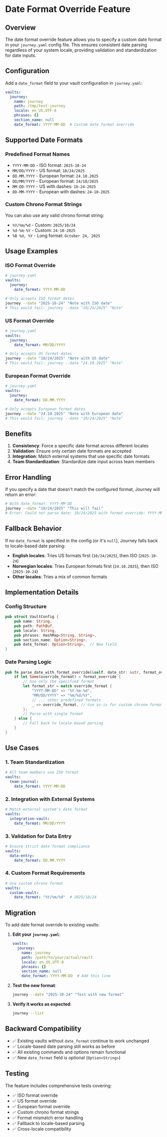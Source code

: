 # Date Format Override Feature

## Overview

The date format override feature allows you to specify a custom date format in your `journey.yaml` config file. This ensures consistent date parsing regardless of your system locale, providing validation and standardization for date inputs.

## Configuration

Add a `date_format` field to your vault configuration in `journey.yaml`:

```yaml
vaults:
  journey:
    name: journey
    path: /tmp/test-journey
    locale: en_US.UTF-8
    phrases: {}
    section_name: null
    date_format: YYYY-MM-DD  # Custom date format override
```

## Supported Date Formats

### Predefined Format Names
- `YYYY-MM-DD` - ISO format: `2025-10-24`
- `MM/DD/YYYY` - US format: `10/24/2025`
- `DD.MM.YYYY` - European format: `24.10.2025`
- `DD/MM/YYYY` - European format: `24/10/2025`
- `MM-DD-YYYY` - US with dashes: `10-24-2025`
- `DD-MM-YYYY` - European with dashes: `24-10-2025`

### Custom Chrono Format Strings
You can also use any valid chrono format string:
- `%Y/%m/%d` - Custom: `2025/10/24`
- `%d-%m-%Y` - Custom: `24-10-2025`
- `%B %d, %Y` - Long format: `October 24, 2025`

## Usage Examples

### ISO Format Override
```yaml
# journey.yaml
vaults:
  journey:
    date_format: YYYY-MM-DD
```

```bash
# Only accepts ISO format dates
journey --date "2025-10-24" "Note with ISO date"
# This would fail: journey --date "10/24/2025" "Note"
```

### US Format Override
```yaml
# journey.yaml
vaults:
  journey:
    date_format: MM/DD/YYYY
```

```bash
# Only accepts US format dates
journey --date "10/24/2025" "Note with US date"
# This would fail: journey --date "24.10.2025" "Note"
```

### European Format Override
```yaml
# journey.yaml
vaults:
  journey:
    date_format: DD.MM.YYYY
```

```bash
# Only accepts European format dates
journey --date "24.10.2025" "Note with European date"
# This would fail: journey --date "10/24/2025" "Note"
```

## Benefits

1. **Consistency**: Force a specific date format across different locales
2. **Validation**: Ensure only certain date formats are accepted
3. **Integration**: Match external systems that use specific date formats
4. **Team Standardization**: Standardize date input across team members

## Error Handling

If you specify a date that doesn't match the configured format, Journey will return an error:

```bash
# With date_format: YYYY-MM-DD
journey --date "10/24/2025" "This will fail"
# Error: Could not parse date: 10/24/2025 with format override: YYYY-MM-DD
```

## Fallback Behavior

If no `date_format` is specified in the config (or it's `null`), Journey falls back to locale-based date parsing:

- **English locales**: Tries US formats first (`10/24/2025`), then ISO (`2025-10-24`)
- **Norwegian locales**: Tries European formats first (`24.10.2025`), then ISO (`2025-10-24`)
- **Other locales**: Tries a mix of common formats

## Implementation Details

### Config Structure
```rust
pub struct VaultConfig {
    pub name: String,
    pub path: PathBuf,
    pub locale: String,
    pub phrases: HashMap<String, String>,
    pub section_name: Option<String>,
    pub date_format: Option<String>,  // New field
}
```

### Date Parsing Logic
```rust
pub fn parse_date_with_format_override(&self, date_str: &str, format_override: Option<&str>) -> Result<NaiveDate, JourneyError> {
    if let Some(override_format) = format_override {
        // Use only the specified format
        let format_str = match override_format {
            "YYYY-MM-DD" => "%Y-%m-%d",
            "MM/DD/YYYY" => "%m/%d/%Y",
            // ... other predefined formats
            _ => override_format, // Use as-is for custom chrono formats
        };
        // Parse with single format
    } else {
        // Fall back to locale-based parsing
    }
}
```

## Use Cases

### 1. Team Standardization
```yaml
# All team members use ISO format
vaults:
  team-journal:
    date_format: YYYY-MM-DD
```

### 2. Integration with External Systems
```yaml
# Match external system's date format
vaults:
  integration-vault:
    date_format: MM/DD/YYYY
```

### 3. Validation for Data Entry
```yaml
# Ensure strict date format compliance
vaults:
  data-entry:
    date_format: DD.MM.YYYY
```

### 4. Custom Format Requirements
```yaml
# Use custom chrono format
vaults:
  custom-vault:
    date_format: "%Y/%m/%d"  # 2025/10/24
```

## Migration

To add date format override to existing vaults:

1. **Edit your `journey.yaml`**:
   ```yaml
   vaults:
     journey:
       name: journey
       path: /path/to/your/actual/vault
       locale: en_US.UTF-8
       phrases: {}
       section_name: null
       date_format: YYYY-MM-DD  # Add this line
   ```

2. **Test the new format**:
   ```bash
   journey --date "2025-10-24" "Test with new format"
   ```

3. **Verify it works as expected**:
   ```bash
   journey --list
   ```

## Backward Compatibility

- ✅ Existing vaults without `date_format` continue to work unchanged
- ✅ Locale-based date parsing still works as before
- ✅ All existing commands and options remain functional
- ✅ New `date_format` field is optional (`Option<String>`)

## Testing

The feature includes comprehensive tests covering:
- ✅ ISO format override
- ✅ US format override  
- ✅ European format override
- ✅ Custom chrono format strings
- ✅ Format mismatch error handling
- ✅ Fallback to locale-based parsing
- ✅ Cross-locale compatibility
